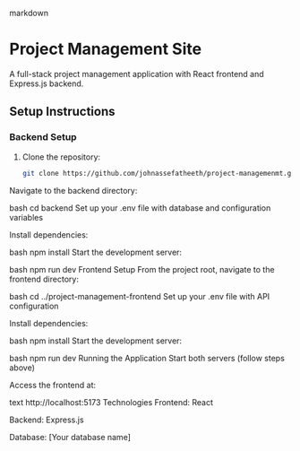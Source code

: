 markdown
# Project Management Site

A full-stack project management application with React frontend and Express.js backend.

## Setup Instructions

### Backend Setup

1. Clone the repository:
   ```bash
   git clone https://github.com/johnassefatheeth/project-managemenmt.git
Navigate to the backend directory:

bash
cd backend
Set up your .env file with database and configuration variables

Install dependencies:

bash
npm install
Start the development server:

bash
npm run dev
Frontend Setup
From the project root, navigate to the frontend directory:

bash
cd ../project-management-frontend
Set up your .env file with API configuration

Install dependencies:

bash
npm install
Start the development server:

bash
npm run dev
Running the Application
Start both servers (follow steps above)

Access the frontend at:

text
http://localhost:5173
Technologies
Frontend: React

Backend: Express.js

Database: [Your database name]
